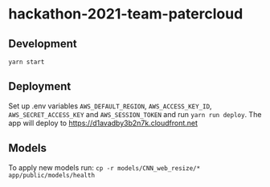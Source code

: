 # hackathon-2021-team-patercloud

## Development

`yarn start`

## Deployment

Set up .env variables `AWS_DEFAULT_REGION`, `AWS_ACCESS_KEY_ID`, `AWS_SECRET_ACCESS_KEY` and `AWS_SESSION_TOKEN` and run `yarn run deploy`.
The app will deploy to https://d1avadby3b2n7k.cloudfront.net

## Models

To apply new models run: `cp -r models/CNN_web_resize/* app/public/models/health`